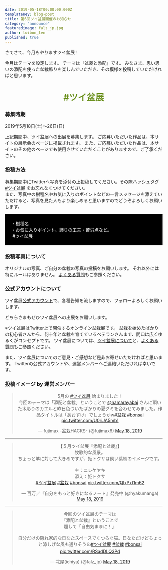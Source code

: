 ```yaml
---
date: 2019-05-18T00:00:00.000Z
templateKey: blog-post
title: 第6回ツイ盆展開催のお知らせ
category: "announce"
featuredimage: falz_jp.jpg
author: twibon_ten
published: true
---
```

さてさて、今月もやりますツイ盆展！

今月はテーマを設定します。
テーマは「盆栽と添配」です。
みなさま、思い思いの添配を使った盆栽飾りを楽しんでいただき、その模様を投稿していただければと思います。

<h1 align="center" style="color:#709425">#ツイ盆展</h1>

### 募集時期
2019年5月18日(土)〜26日(日)  

上記期間中、ツイ盆展への出展を募集します。
ご応募いただいた作品は、本サイトの展示会のページに掲載されます。
また、ご応募いただいた作品は、本サイトのその他のページでも使用させていただくことがありますので、ご了承ください。

### 投稿方法
募集期間中にTwitterへ写真を添付の上投稿してください。その際ハッシュタグ [#ツイ盆展](https://twitter.com/hashtag/%E3%83%84%E3%82%A4%E7%9B%86%E5%B1%95?f=tweets&src=hash) をお忘れなくつけてください。  
また、写真中の樹種名やお気に入りのポイントなどの一言メッセージを添えていただけると、写真を見た人もより楽しめると思いますのでどうぞよろしくお願いします。

<div style="padding:20px; background-color:black; color:white">
・樹種名<br>
・お気に入りポイント、飾りの工夫・苦労点など。<br>
&nbsp;#ツイ盆展&nbsp;
</div>

### 投稿写真について
オリジナルの写真、ご自分の盆栽の写真の投稿をお願いします。
それ以外には特にルールはありません。
[よくある質問](/qa)もご参照ください。

### 公式アカウントについて
ツイ盆展<a href="https://twitter.com/twibon_ten" target="_blank">公式アカウント</a>で、各種告知を流しますので、フォローよろしくお願いします。

どちらさまもぜひツイ盆展への出展をお願いします。


※ツイ盆展はTwitter上で開催するオンライン盆栽展です。
盆栽を始めたばかりの初心者さんから、何十年と盆栽を育てているベテランさんまで、間口は広くゆるくがコンセプトです。
ツイ盆展については、[ツイ盆展について](/about)と、[よくある質問](/qa)もご参照ください。

また、ツイ盆展についてのご意見・ご感想など是非お寄せいただければと思います。
Twitterの公式アカウントや、運営メンバーへご連絡いただければ幸いです。


### 投稿イメージ by 運営メンバー

<center>
<blockquote class="twitter-tweet" data-partner="tweetdeck"><p lang="ja" dir="ltr">5月の <a href="https://twitter.com/hashtag/%E3%83%84%E3%82%A4%E7%9B%86%E5%B1%95?src=hash&amp;ref_src=twsrc%5Etfw">#ツイ盆展</a> 始まりました！<br>今回のテーマは「添配と盆栽」ということで <a href="https://twitter.com/namarayabai?ref_src=twsrc%5Etfw">@namarayabai</a> さんに頂いた木彫りのカエルと昨日色づいたばかりの夏グミを合わせてみました。作品タイトルは「あおずけ」でしょうかw<a href="https://twitter.com/hashtag/%E7%9B%86%E6%A0%BD?src=hash&amp;ref_src=twsrc%5Etfw">#盆栽</a> <a href="https://twitter.com/hashtag/bonsai?src=hash&amp;ref_src=twsrc%5Etfw">#bonsai</a> <a href="https://t.co/U0riJA5mb1">pic.twitter.com/U0riJA5mb1</a></p>&mdash; fujimax -盆栽HACKS- (@fujimax6) <a href="https://twitter.com/fujimax6/status/1129550061187215361?ref_src=twsrc%5Etfw">May 18, 2019</a></blockquote>
</center>

------

<center>
<blockquote class="twitter-tweet" data-partner="tweetdeck"><p lang="ja" dir="ltr">【５月ツイ盆展『添配と盆栽』】<br>牧歌的な風景。<br>ちょっと羊に対して大きめですが、姫トクサは飼い葉桶のイメージです。<br><br>主：ニレケヤキ<br>添え：姫トクサ<br> <a href="https://twitter.com/hashtag/%E3%83%84%E3%82%A4%E7%9B%86%E5%B1%95?src=hash&amp;ref_src=twsrc%5Etfw">#ツイ盆展</a> <a href="https://twitter.com/hashtag/%E7%9B%86%E6%A0%BD?src=hash&amp;ref_src=twsrc%5Etfw">#盆栽</a> <a href="https://twitter.com/hashtag/bonsai?src=hash&amp;ref_src=twsrc%5Etfw">#bonsai</a> <a href="https://t.co/QlxPxt1m62">pic.twitter.com/QlxPxt1m62</a></p>&mdash; 百万／『自分をもっと好きになるノート』発売中 (@hyakumanga) <a href="https://twitter.com/hyakumanga/status/1129549803761750016?ref_src=twsrc%5Etfw">May 18, 2019</a></blockquote>
</center>

------

<center>
<blockquote class="twitter-tweet" data-partner="tweetdeck"><p lang="ja" dir="ltr">今回のツイ盆展のテーマは<br>『添配と盆栽』ということで<br>題して「自由気ままに！」<br><br>自分だけの隠れ家的な日なたスペースでくつろぐ猫。日なただけどちょっと涼しげな風も通りそう👍️<a href="https://twitter.com/hashtag/%E3%83%84%E3%82%A4%E7%9B%86%E5%B1%95?src=hash&amp;ref_src=twsrc%5Etfw">#ツイ盆展</a> <a href="https://twitter.com/hashtag/%E7%9B%86%E6%A0%BD?src=hash&amp;ref_src=twsrc%5Etfw">#盆栽</a> <a href="https://twitter.com/hashtag/bonsai?src=hash&amp;ref_src=twsrc%5Etfw">#bonsai</a> <a href="https://t.co/RSadDLQ3Pd">pic.twitter.com/RSadDLQ3Pd</a></p>&mdash; 弌屋(ichiya) (@falz_jp) <a href="https://twitter.com/falz_jp/status/1129549466296471552?ref_src=twsrc%5Etfw">May 18, 2019</a></blockquote>
</center>



